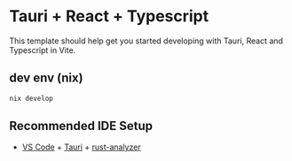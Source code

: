 # Tauri + React + Typescript

This template should help get you started developing with Tauri, React and Typescript in Vite.

## dev env (nix)
```bash
nix develop
```

## Recommended IDE Setup

- [VS Code](https://code.visualstudio.com/) + [Tauri](https://marketplace.visualstudio.com/items?itemName=tauri-apps.tauri-vscode) + [rust-analyzer](https://marketplace.visualstudio.com/items?itemName=rust-lang.rust-analyzer)
